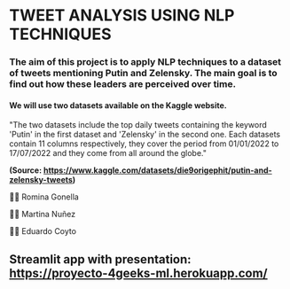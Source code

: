 # TWEET ANALYSIS USING NLP TECHNIQUES


### The aim of this project is to apply NLP techniques to a dataset of tweets mentioning Putin and Zelensky. The main goal is to find out how these leaders are perceived over time.

#### We will use two datasets available on the Kaggle website.

"The two datasets include the top daily tweets containing the keyword 'Putin' in the first dataset and 'Zelensky' in the second one. Each datasets contain 11 columns respectively, they cover the period from 01/01/2022 to 17/07/2022 and they come from all around the globe."

**(Source: https://www.kaggle.com/datasets/die9origephit/putin-and-zelensky-tweets)**

👩‍💼 Romina Gonella

👩‍💼 Martina Nuñez

👨‍💼 Eduardo Coyto


## Streamlit app with presentation: https://proyecto-4geeks-ml.herokuapp.com/
